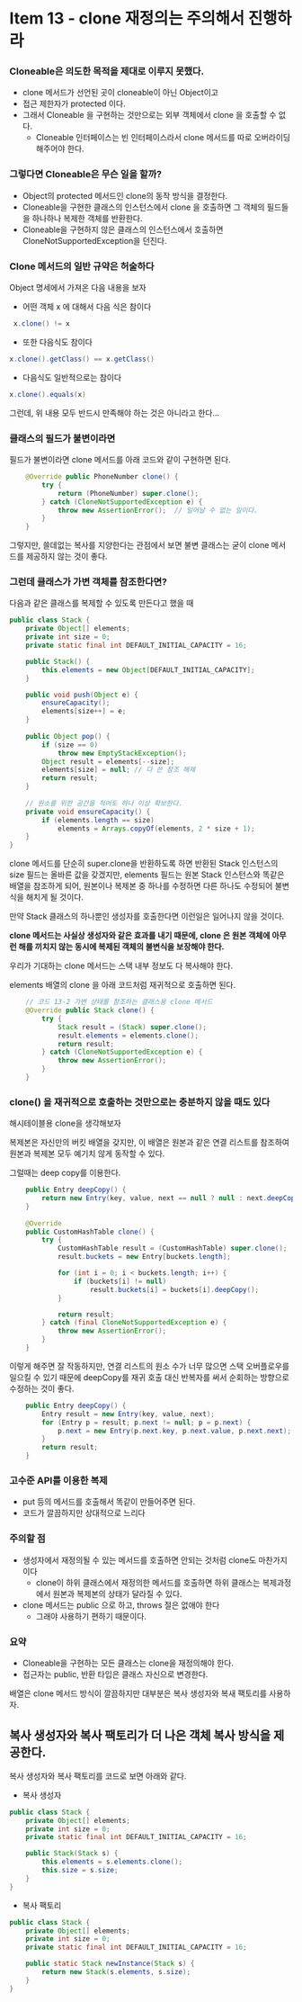 # Item 13 - clone 재정의는 주의해서 진행하라

### Cloneable은 의도한 목적을 제대로 이루지 못했다.

- clone 메서드가 선언된 곳이 cloneable이 아닌 Object이고
- 접근 제한자가 protected 이다.
- 그래서 Cloneable 을 구현하는 것만으로는 외부 객체에서 clone 을 호출할 수 없다.
    - Cloneable 인터페이스는 빈 인터페이스라서 clone 메서드를 따로 오버라이딩 해주어야 한다.

### 그렇다면 Cloneable은 무슨 일을 할까?

- Object의 protected 메서드인 clone의 동작 방식을 결정한다.
- Cloneable을 구현한 클래스의 인스턴스에서 clone 을 호출하면 그 객체의 필드들을 하나하나 복제한 객체를 반환한다.
- Cloneable을 구현하지 않은 클래스의 인스턴스에서 호출하면 CloneNotSupportedException을 던진다.

### Clone 메서드의 일반 규약은 허술하다

Object 명세에서 가져온 다음 내용을 보자

- 어떤 객체 x 에 대해서 다음 식은 참이다

```java
 x.clone() != x
```

- 또한 다음식도 참이다

```java
x.clone().getClass() == x.getClass()
```

- 다음식도 일반적으로는 참이다

```java
x.clone().equals(x)
```

그런데, 위 내용 모두 반드시 만족해야 하는 것은 아니라고 한다…

### 클래스의 필드가 불변이라면

필드가 불변이라면 clone 메서드를 아래 코드와 같이 구현하면 된다.

```java
    @Override public PhoneNumber clone() {
        try {
            return (PhoneNumber) super.clone();
        } catch (CloneNotSupportedException e) {
            throw new AssertionError();  // 일어날 수 없는 일이다.
        }
    }
```

그렇지만, 쓸데없는 복사를 지양한다는 관점에서 보면 불변 클래스는 굳이 clone 메서드를 제공하지 않는 것이 좋다.

### 그런데 클래스가 가변 객체를 참조한다면?

다음과 같은 클래스를 복제할 수 있도록 만든다고 했을 때

```java
public class Stack {
    private Object[] elements;
    private int size = 0;
    private static final int DEFAULT_INITIAL_CAPACITY = 16;

    public Stack() {
        this.elements = new Object[DEFAULT_INITIAL_CAPACITY];
    }

    public void push(Object e) {
        ensureCapacity();
        elements[size++] = e;
    }
    
    public Object pop() {
        if (size == 0)
            throw new EmptyStackException();
        Object result = elements[--size];
        elements[size] = null; // 다 쓴 참조 해제
        return result;
    }
    
    // 원소를 위한 공간을 적어도 하나 이상 확보한다.
    private void ensureCapacity() {
        if (elements.length == size)
            elements = Arrays.copyOf(elements, 2 * size + 1);
    }
}
```

clone 메서드를 단순히 super.clone을 반환하도록 하면 반환된 Stack 인스턴스의 size 필드는 올바른 값을 갖겠지만, elements 필드는 원본 Stack 인스턴스와 똑같은 배열을 참조하게 되어, 원본이나 복제본 중 하나를 수정하면 다른 하나도 수정되어 불변식을 해치게 될 것이다.

만약 Stack 클래스의 하나뿐인 생성자를 호출한다면 이런일은 일어나지 않을 것이다.

**clone 메서드는 사실상 생성자와 같은 효과를 내기 때문에, clone 은 원본 객체에 아무런 해를 끼치지 않는 동시에 복제된 객체의 불변식을 보장해야 한다.**

우리가 기대하는 clone 메서드는 스택 내부 정보도 다 복사해야 한다.

elements 배열의 clone 을 아래 코드처럼 재귀적으로 호출하면 된다.

```java
    // 코드 13-2 가변 상태를 참조하는 클래스용 clone 메서드
    @Override public Stack clone() {
        try {
            Stack result = (Stack) super.clone();
            result.elements = elements.clone();
            return result;
        } catch (CloneNotSupportedException e) {
            throw new AssertionError();
        }
    }
```

### clone() 을 재귀적으로 호출하는 것만으로는 충분하지 않을 때도 있다

해시테이블용 clone을 생각해보자

복제본은 자신만의 버킷 배열을 갖지만, 이 배열은 원본과 같은 연결 리스트를 참조하여 원본과 복제본 모두 예기치 않게 동작할 수 있다.

그럴때는 deep copy를 이용한다.

```java
    public Entry deepCopy() {
        return new Entry(key, value, next == null ? null : next.deepCopy());
    }
    
    @Override
    public CustomHashTable clone() {
        try {
            CustomHashTable result = (CustomHashTable) super.clone();
            result.buckets = new Entry[buckets.length];

            for (int i = 0; i < buckets.length; i++) {
                if (buckets[i] != null)
                    result.buckets[i] = buckets[i].deepCopy();
            }

            return result;
        } catch (final CloneNotSupportedException e) {
            throw new AssertionError();
        }
    }
```

이렇게 해주면 잘 작동하지만, 연결 리스트의 원소 수가 너무 많으면 스택 오버플로우를 일으킬 수 있기 때문에 deepCopy를 재귀 호출 대신 반복자를 써서 순회하는 방향으로 수정하는 것이 좋다.

```java
    public Entry deepCopy() {
        Entry result = new Entry(key, value, next);
        for (Entry p = result; p.next != null; p = p.next) {
            p.next = new Entry(p.next.key, p.next.value, p.next.next);
        }
        return result;
    }
```

### 고수준 API를 이용한 복제

- put 등의 메서드를 호출해서 똑같이 만들어주면 된다.
- 코드가 깔끔하지만 상대적으로 느리다

### 주의할 점

- 생성자에서 재정의될 수 있는 메서드를 호출하면 안되는 것처럼 clone도 마찬가지이다
    - clone이 하위 클래스에서 재정의한 메서드를 호출하면 하위 클래스는 복제과정에서 원본과 복제본의 상태가 달라질 수 있다.
- clone 메서드는 public 으로 하고, throws 절은 없애야 한다
    - 그래야 사용하기 편하기 때문이다.

### 요약

- Cloneable을 구현하는 모든 클래스는 clone을 재정의해야 한다.
- 접근자는 public, 반환 타입은 클래스 자신으로 변경한다.

배열은 clone 메서드 방식이 깔끔하지만 대부분은 복사 생성자와 복새 팩토리를 사용하자.

## 복사 생성자와 복사 팩토리가 더 나은 객체 복사 방식을 제공한다.

복사 생성자와 복사 팩토리를 코드로 보면 아래와 같다.

- 복사 생성자

```java
public class Stack {
    private Object[] elements;
    private int size = 0;
    private static final int DEFAULT_INITIAL_CAPACITY = 16;

    public Stack(Stack s) {
        this.elements = s.elements.clone();
        this.size = s.size;
    }
}
```

- 복사 팩토리

```java
public class Stack {
    private Object[] elements;
    private int size = 0;
    private static final int DEFAULT_INITIAL_CAPACITY = 16;

    public static Stack newInstance(Stack s) {
        return new Stack(s.elements, s.size);
    }
}
```